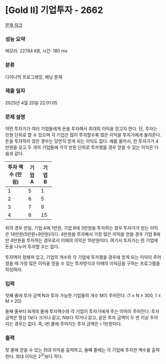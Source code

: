 # [Gold II] 기업투자 - 2662 

[문제 링크](https://www.acmicpc.net/problem/2662) 

### 성능 요약

메모리: 22784 KB, 시간: 180 ms

### 분류

다이나믹 프로그래밍, 배낭 문제

### 제출 일자

2025년 4월 20일 22:01:05

### 문제 설명

<p>어떤 투자가가 여러 기업들에게 돈을 투자해서 최대의 이익을 얻고자 한다. 단, 투자는 만원 단위로 할 수 있으며 각 기업은 많이 투자할수록 많은 이익을 투자가에게 돌려준다. 돈을 투자하지 않은 경우는 당연히 얻게 되는 이익도 없다. 예를 들어서, 한 투자가가 4만원을 갖고 두 개의 기업들에 각각 만원 단위로 투자했을 경우 얻을 수 있는 이익은 다음과 같다.</p>

<table class="table table-bordered" style="width:30%">
	<thead>
		<tr>
			<th>투자 액수 (만원)</th>
			<th>기업 A</th>
			<th>기업 B</th>
		</tr>
	</thead>
	<tbody>
		<tr>
			<td>1</td>
			<td>5</td>
			<td>1</td>
		</tr>
		<tr>
			<td>2</td>
			<td>6</td>
			<td>5</td>
		</tr>
		<tr>
			<td>3</td>
			<td>7</td>
			<td>9</td>
		</tr>
		<tr>
			<td>4</td>
			<td>8</td>
			<td>15 </td>
		</tr>
	</tbody>
</table>

<p>위의 경우 만일, 기업 A에 1만원, 기업 B에 3만원을 투자하는 경우 투자가가 얻는 이익은 14만원(5만원+9만원)이다. 4만원을 투자해서 가장 많은 이익을 얻을 경우 기업 B에만 4만원을 투자하는 경우로서 이때의 이익은 15만원이다. 여기서 투자가는 한 기업에 돈을 나누어 투자할 수는 없다.</p>

<p>투자액이 정해져 있고, 기업의 개수와 각 기업에 투자했을 경우에 얻게 되는 이익이 주어졌을 때 가장 많은 이익을 얻을 수 있는 투자방식과 이때의 이익금을 구하는 프로그램을 작성하라.</p>

### 입력 

 <p>첫째 줄에 투자 금액 N과 투자 가능한 기업들의 개수 M이 주어진다. (1 ≤ N ≤ 300, 1 ≤ M ≤ 20)</p>

<p>둘째 줄부터 N개의 줄에 투자액수와 각 기업이 투자가에게 주는 이익이 주어진다. 투자 금액은 항상 1보다 크거나 같고, N보다 작거나 같고, 같은 투자 금액이 두 번 이상 주어지는 경우는 없다. 즉, i번 줄에 주어지는 투자 금액은 i-1만원이다.</p>

### 출력 

 <p>첫 줄에 얻을 수 있는 최대 이익을 출력하고, 둘째 줄에는 각 기업에 투자한 액수를 출력한다. 최대 이익은 2<sup>31</sup>보다 작다.</p>

